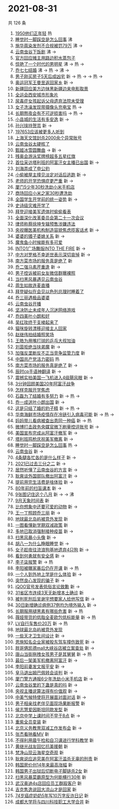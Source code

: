# 2021-08-31

共 126 条

<!-- BEGIN -->
<!-- 最后更新时间 Tue Aug 31 2021 13:15:56 GMT+0800 (China Standard Time) -->

1. [1950他们正年轻](https://s.weibo.com//weibo?q=%231950%E4%BB%96%E4%BB%AC%E6%AD%A3%E5%B9%B4%E8%BD%BB%23&Refer=new_time)
   热
1. [睡觉时一脚踩空是怎么回事](https://s.weibo.com//weibo?q=%23%E7%9D%A1%E8%A7%89%E6%97%B6%E4%B8%80%E8%84%9A%E8%B8%A9%E7%A9%BA%E6%98%AF%E6%80%8E%E4%B9%88%E5%9B%9E%E4%BA%8B%23&Refer=top)
   沸
1. [施华蔻染发剂不合规被罚79万](https://s.weibo.com//weibo?q=%23%E6%96%BD%E5%8D%8E%E8%94%BB%E6%9F%93%E5%8F%91%E5%89%82%E4%B8%8D%E5%90%88%E8%A7%84%E8%A2%AB%E7%BD%9A79%E4%B8%87%23&Refer=top)
   沸 ->
1. [云南虫谷下饭剧](https://s.weibo.com//weibo?q=%23%E4%BA%91%E5%8D%97%E8%99%AB%E8%B0%B7%E4%B8%8B%E9%A5%AD%E5%89%A7%23&Refer=top)
   沸 ->
1. [官方回应摊主用路边积水蒸包子](https://s.weibo.com//weibo?q=%23%E5%AE%98%E6%96%B9%E5%9B%9E%E5%BA%94%E6%91%8A%E4%B8%BB%E7%94%A8%E8%B7%AF%E8%BE%B9%E7%A7%AF%E6%B0%B4%E8%92%B8%E5%8C%85%E5%AD%90%23&Refer=top)
1. [惊艳了一个时代的男明星](https://s.weibo.com//weibo?q=%23%E6%83%8A%E8%89%B3%E4%BA%86%E4%B8%80%E4%B8%AA%E6%97%B6%E4%BB%A3%E7%9A%84%E7%94%B7%E6%98%8E%E6%98%9F%23&Refer=top)
   沸 -> 热 ->
1. [乔七七结婚](https://s.weibo.com//weibo?q=%23%E4%B9%94%E4%B8%83%E4%B8%83%E7%BB%93%E5%A9%9A%23&Refer=top)
   沸 -> 热 -> 沸 ->
1. [男子刚买房子5天后成凶宅](https://s.weibo.com//weibo?q=%23%E7%94%B7%E5%AD%90%E5%88%9A%E4%B9%B0%E6%88%BF%E5%AD%905%E5%A4%A9%E5%90%8E%E6%88%90%E5%87%B6%E5%AE%85%23&Refer=top)
   新 -> 热 -> -> 热 ->
1. [奥运冠军王曼昱返回家乡](https://s.weibo.com//weibo?q=%E5%A5%A5%E8%BF%90%E5%86%A0%E5%86%9B%E7%8E%8B%E6%9B%BC%E6%98%B1%E8%BF%94%E5%9B%9E%E5%AE%B6%E4%B9%A1&Refer=top)
   新 ->
1. [新疆回应美方边抹黑新疆边来电影取景](https://s.weibo.com//weibo?q=%23%E6%96%B0%E7%96%86%E5%9B%9E%E5%BA%94%E7%BE%8E%E6%96%B9%E8%BE%B9%E6%8A%B9%E9%BB%91%E6%96%B0%E7%96%86%E8%BE%B9%E6%9D%A5%E7%94%B5%E5%BD%B1%E5%8F%96%E6%99%AF%23&Refer=top)
1. [全运会西安城市形象片](https://s.weibo.com//weibo?q=%23%E5%85%A8%E8%BF%90%E4%BC%9A%E8%A5%BF%E5%AE%89%E5%9F%8E%E5%B8%82%E5%BD%A2%E8%B1%A1%E7%89%87%23&Refer=top)
1. [尿毒症女孩起诉父母遗弃法院未受理](https://s.weibo.com//weibo?q=%23%E5%B0%BF%E6%AF%92%E7%97%87%E5%A5%B3%E5%AD%A9%E8%B5%B7%E8%AF%89%E7%88%B6%E6%AF%8D%E9%81%97%E5%BC%83%E6%B3%95%E9%99%A2%E6%9C%AA%E5%8F%97%E7%90%86%23&Refer=top)
1. [女子洗澡发现带摄像头充电宝](https://s.weibo.com//weibo?q=%23%E5%A5%B3%E5%AD%90%E6%B4%97%E6%BE%A1%E5%8F%91%E7%8E%B0%E5%B8%A6%E6%91%84%E5%83%8F%E5%A4%B4%E5%85%85%E7%94%B5%E5%AE%9D%23&Refer=top)
   热 ->
1. [长期熬夜会有不可逆损害吗](https://s.weibo.com//weibo?q=%23%E9%95%BF%E6%9C%9F%E7%86%AC%E5%A4%9C%E4%BC%9A%E6%9C%89%E4%B8%8D%E5%8F%AF%E9%80%86%E6%8D%9F%E5%AE%B3%E5%90%97%23&Refer=top)
   -> 热 ->
1. [小县城的生活有多安逸](https://s.weibo.com//weibo?q=%23%E5%B0%8F%E5%8E%BF%E5%9F%8E%E7%9A%84%E7%94%9F%E6%B4%BB%E6%9C%89%E5%A4%9A%E5%AE%89%E9%80%B8%23&Refer=top)
   新 ->
1. [孙兴挟持贺芸](https://s.weibo.com//weibo?q=%23%E5%AD%99%E5%85%B4%E6%8C%9F%E6%8C%81%E8%B4%BA%E8%8A%B8%23&Refer=top)
   新 ->
1. [197653应该被更多人听到](https://s.weibo.com//weibo?q=197653%E5%BA%94%E8%AF%A5%E8%A2%AB%E6%9B%B4%E5%A4%9A%E4%BA%BA%E5%90%AC%E5%88%B0&Refer=top)
1. [上海天文馆封杀2000余个异常账号](https://s.weibo.com//weibo?q=%23%E4%B8%8A%E6%B5%B7%E5%A4%A9%E6%96%87%E9%A6%86%E5%B0%81%E6%9D%802000%E4%BD%99%E4%B8%AA%E5%BC%82%E5%B8%B8%E8%B4%A6%E5%8F%B7%23&Refer=top)
1. [云南虫谷太硬核了](https://s.weibo.com//weibo?q=%23%E4%BA%91%E5%8D%97%E8%99%AB%E8%B0%B7%E5%A4%AA%E7%A1%AC%E6%A0%B8%E4%BA%86%23&Refer=top)
1. [甄姬冰雪圆舞曲](https://s.weibo.com//weibo?q=%23%E7%94%84%E5%A7%AC%E5%86%B0%E9%9B%AA%E5%9C%86%E8%88%9E%E6%9B%B2%23&Refer=top)
   -> 新 ->
1. [残奥会游泳奖牌榜超多五星红旗](https://s.weibo.com//weibo?q=%23%E6%AE%8B%E5%A5%A5%E4%BC%9A%E6%B8%B8%E6%B3%B3%E5%A5%96%E7%89%8C%E6%A6%9C%E8%B6%85%E5%A4%9A%E4%BA%94%E6%98%9F%E7%BA%A2%E6%97%97%23&Refer=top)
1. [首位采访塔利班的阿富汗女主播已出国](https://s.weibo.com//weibo?q=%23%E9%A6%96%E4%BD%8D%E9%87%87%E8%AE%BF%E5%A1%94%E5%88%A9%E7%8F%AD%E7%9A%84%E9%98%BF%E5%AF%8C%E6%B1%97%E5%A5%B3%E4%B8%BB%E6%92%AD%E5%B7%B2%E5%87%BA%E5%9B%BD%23&Refer=top)
   新 ->
1. [刘海弄成了申公豹](https://s.weibo.com//weibo?q=%23%E5%88%98%E6%B5%B7%E5%BC%84%E6%88%90%E4%BA%86%E7%94%B3%E5%85%AC%E8%B1%B9%23&Refer=top)
1. [小偷被屋主撞见淡定对话后逃跑](https://s.weibo.com//weibo?q=%23%E5%B0%8F%E5%81%B7%E8%A2%AB%E5%B1%8B%E4%B8%BB%E6%92%9E%E8%A7%81%E6%B7%A1%E5%AE%9A%E5%AF%B9%E8%AF%9D%E5%90%8E%E9%80%83%E8%B7%91%23&Refer=top)
   新 ->
1. [老师的开学恐惧症更严重](https://s.weibo.com//weibo?q=%23%E8%80%81%E5%B8%88%E7%9A%84%E5%BC%80%E5%AD%A6%E6%81%90%E6%83%A7%E7%97%87%E6%9B%B4%E4%B8%A5%E9%87%8D%23&Refer=top)
   新 ->
1. [厦门5少年30秒洗劫小米手机店](https://s.weibo.com//weibo?q=%23%E5%8E%A6%E9%97%A85%E5%B0%91%E5%B9%B430%E7%A7%92%E6%B4%97%E5%8A%AB%E5%B0%8F%E7%B1%B3%E6%89%8B%E6%9C%BA%E5%BA%97%23&Refer=top)
1. [商场回应小米之家30秒遭洗劫](https://s.weibo.com//weibo?q=%23%E5%95%86%E5%9C%BA%E5%9B%9E%E5%BA%94%E5%B0%8F%E7%B1%B3%E4%B9%8B%E5%AE%B630%E7%A7%92%E9%81%AD%E6%B4%97%E5%8A%AB%23&Refer=top)
1. [全国学生开学前的统一姿势](https://s.weibo.com//weibo?q=%23%E5%85%A8%E5%9B%BD%E5%AD%A6%E7%94%9F%E5%BC%80%E5%AD%A6%E5%89%8D%E7%9A%84%E7%BB%9F%E4%B8%80%E5%A7%BF%E5%8A%BF%23&Refer=top)
   新 ->
1. [史诗级灾难开学了](https://s.weibo.com//weibo?q=%23%E5%8F%B2%E8%AF%97%E7%BA%A7%E7%81%BE%E9%9A%BE%E5%BC%80%E5%AD%A6%E4%BA%86%23&Refer=top)
1. [拜登迎接美军遗体时偷偷看表](https://s.weibo.com//weibo?q=%23%E6%8B%9C%E7%99%BB%E8%BF%8E%E6%8E%A5%E7%BE%8E%E5%86%9B%E9%81%97%E4%BD%93%E6%97%B6%E5%81%B7%E5%81%B7%E7%9C%8B%E8%A1%A8%23&Refer=top)
1. [全面深化改革委员会第二十一次会议](https://s.weibo.com//weibo?q=%E5%85%A8%E9%9D%A2%E6%B7%B1%E5%8C%96%E6%94%B9%E9%9D%A9%E5%A7%94%E5%91%98%E4%BC%9A%E7%AC%AC%E4%BA%8C%E5%8D%81%E4%B8%80%E6%AC%A1%E4%BC%9A%E8%AE%AE&Refer=top)
1. [律师称蔡徐坤专辑预售涉嫌违法](https://s.weibo.com//weibo?q=%23%E5%BE%8B%E5%B8%88%E7%A7%B0%E8%94%A1%E5%BE%90%E5%9D%A4%E4%B8%93%E8%BE%91%E9%A2%84%E5%94%AE%E6%B6%89%E5%AB%8C%E8%BF%9D%E6%B3%95%23&Refer=top)
1. [央视曝医美机构制造容貌焦虑揽客话术](https://s.weibo.com//weibo?q=%23%E5%A4%AE%E8%A7%86%E6%9B%9D%E5%8C%BB%E7%BE%8E%E6%9C%BA%E6%9E%84%E5%88%B6%E9%80%A0%E5%AE%B9%E8%B2%8C%E7%84%A6%E8%99%91%E6%8F%BD%E5%AE%A2%E8%AF%9D%E6%9C%AF%23&Refer=top)
   新 ->
1. [婆婆的镯子婆媳关系](https://s.weibo.com//weibo?q=%23%E5%A9%86%E5%A9%86%E7%9A%84%E9%95%AF%E5%AD%90%E5%A9%86%E5%AA%B3%E5%85%B3%E7%B3%BB%23&Refer=top)
   新 ->
1. [魔鬼鱼小时候能有多可爱](https://s.weibo.com//weibo?q=%23%E9%AD%94%E9%AC%BC%E9%B1%BC%E5%B0%8F%E6%97%B6%E5%80%99%E8%83%BD%E6%9C%89%E5%A4%9A%E5%8F%AF%E7%88%B1%23&Refer=top)
1. [INTO1广场舞版INTO THE FIRE](https://s.weibo.com//weibo?q=INTO1%E5%B9%BF%E5%9C%BA%E8%88%9E%E7%89%88INTO%20THE%20FIRE&Refer=top)
   新 ->
1. [中方对罗格不幸逝世表示深切哀悼](https://s.weibo.com//weibo?q=%23%E4%B8%AD%E6%96%B9%E5%AF%B9%E7%BD%97%E6%A0%BC%E4%B8%8D%E5%B9%B8%E9%80%9D%E4%B8%96%E8%A1%A8%E7%A4%BA%E6%B7%B1%E5%88%87%E5%93%80%E6%82%BC%23&Refer=top)
   新 ->
1. [南方菜市场的服务真是绝了](https://s.weibo.com//weibo?q=%E5%8D%97%E6%96%B9%E8%8F%9C%E5%B8%82%E5%9C%BA%E7%9A%84%E6%9C%8D%E5%8A%A1%E7%9C%9F%E6%98%AF%E7%BB%9D%E4%BA%86&Refer=top)
   新
1. [乔二强马素芹重逢](https://s.weibo.com//weibo?q=%23%E4%B9%94%E4%BA%8C%E5%BC%BA%E9%A9%AC%E7%B4%A0%E8%8A%B9%E9%87%8D%E9%80%A2%23&Refer=top)
   新 ->
1. [男子控诉被前女友微信群曝裸照](https://s.weibo.com//weibo?q=%23%E7%94%B7%E5%AD%90%E6%8E%A7%E8%AF%89%E8%A2%AB%E5%89%8D%E5%A5%B3%E5%8F%8B%E5%BE%AE%E4%BF%A1%E7%BE%A4%E6%9B%9D%E8%A3%B8%E7%85%A7%23&Refer=top)
1. [当扫黑风暴遇见云南虫谷](https://s.weibo.com//weibo?q=%23%E5%BD%93%E6%89%AB%E9%BB%91%E9%A3%8E%E6%9A%B4%E9%81%87%E8%A7%81%E4%BA%91%E5%8D%97%E8%99%AB%E8%B0%B7%23&Refer=top)
1. [周生如故连麦直播](https://s.weibo.com//weibo?q=%23%E5%91%A8%E7%94%9F%E5%A6%82%E6%95%85%E8%BF%9E%E9%BA%A6%E7%9B%B4%E6%92%AD%23&Refer=top)
1. [拜登疑似在会见以色列总理时睡着了](https://s.weibo.com//weibo?q=%23%E6%8B%9C%E7%99%BB%E7%96%91%E4%BC%BC%E5%9C%A8%E4%BC%9A%E8%A7%81%E4%BB%A5%E8%89%B2%E5%88%97%E6%80%BB%E7%90%86%E6%97%B6%E7%9D%A1%E7%9D%80%E4%BA%86%23&Refer=top)
1. [乔三丽遇极品婆婆](https://s.weibo.com//weibo?q=%23%E4%B9%94%E4%B8%89%E4%B8%BD%E9%81%87%E6%9E%81%E5%93%81%E5%A9%86%E5%A9%86%23&Refer=top)
1. [云南虫谷开播](https://s.weibo.com//weibo?q=%23%E4%BA%91%E5%8D%97%E8%99%AB%E8%B0%B7%E5%BC%80%E6%92%AD%23&Refer=top)
1. [坚决防止未成年人沉迷网络游戏](https://s.weibo.com//weibo?q=%23%E5%9D%9A%E5%86%B3%E9%98%B2%E6%AD%A2%E6%9C%AA%E6%88%90%E5%B9%B4%E4%BA%BA%E6%B2%89%E8%BF%B7%E7%BD%91%E7%BB%9C%E6%B8%B8%E6%88%8F%23&Refer=top)
1. [乔四美叶小朗和好](https://s.weibo.com//weibo?q=%23%E4%B9%94%E5%9B%9B%E7%BE%8E%E5%8F%B6%E5%B0%8F%E6%9C%97%E5%92%8C%E5%A5%BD%23&Refer=top)
1. [吴红玫终于支棱起来了](https://s.weibo.com//weibo?q=%23%E5%90%B4%E7%BA%A2%E7%8E%AB%E7%BB%88%E4%BA%8E%E6%94%AF%E6%A3%B1%E8%B5%B7%E6%9D%A5%E4%BA%86%23&Refer=top)
1. [猫咪旋转漂移迎接主人回家](https://s.weibo.com//weibo?q=%23%E7%8C%AB%E5%92%AA%E6%97%8B%E8%BD%AC%E6%BC%82%E7%A7%BB%E8%BF%8E%E6%8E%A5%E4%B8%BB%E4%BA%BA%E5%9B%9E%E5%AE%B6%23&Refer=top)
1. [赵继伟拍结婚照笑场](https://s.weibo.com//weibo?q=%23%E8%B5%B5%E7%BB%A7%E4%BC%9F%E6%8B%8D%E7%BB%93%E5%A9%9A%E7%85%A7%E7%AC%91%E5%9C%BA%23&Refer=top)
1. [王皓为用嘴打球的乒乓大叔加油](https://s.weibo.com//weibo?q=%23%E7%8E%8B%E7%9A%93%E4%B8%BA%E7%94%A8%E5%98%B4%E6%89%93%E7%90%83%E7%9A%84%E4%B9%92%E4%B9%93%E5%A4%A7%E5%8F%94%E5%8A%A0%E6%B2%B9%23&Refer=top)
1. [刘茵拒绝当扶弟魔](https://s.weibo.com//weibo?q=%23%E5%88%98%E8%8C%B5%E6%8B%92%E7%BB%9D%E5%BD%93%E6%89%B6%E5%BC%9F%E9%AD%94%23&Refer=top)
   新 ->
1. [加强反垄断反不正当竞争监管力度](https://s.weibo.com//weibo?q=%23%E5%8A%A0%E5%BC%BA%E5%8F%8D%E5%9E%84%E6%96%AD%E5%8F%8D%E4%B8%8D%E6%AD%A3%E5%BD%93%E7%AB%9E%E4%BA%89%E7%9B%91%E7%AE%A1%E5%8A%9B%E5%BA%A6%23&Refer=top)
   新
1. [中国共产党活力密码](https://s.weibo.com//weibo?q=%23%E4%B8%AD%E5%9B%BD%E5%85%B1%E4%BA%A7%E5%85%9A%E6%B4%BB%E5%8A%9B%E5%AF%86%E7%A0%81%23&Refer=new_time)
   热
1. [南方菜市场的服务真是绝了](https://s.weibo.com//weibo?q=%23%E5%8D%97%E6%96%B9%E8%8F%9C%E5%B8%82%E5%9C%BA%E7%9A%84%E6%9C%8D%E5%8A%A1%E7%9C%9F%E6%98%AF%E7%BB%9D%E4%BA%86%23&Refer=top)
   新 ->
1. [辰时cp手语神翻译](https://s.weibo.com//weibo?q=%23%E8%BE%B0%E6%97%B6cp%E6%89%8B%E8%AF%AD%E7%A5%9E%E7%BF%BB%E8%AF%91%23&Refer=top)
   新 ->
1. [震撼实拍美国一飞机进入4级飓风眼](https://s.weibo.com//weibo?q=%23%E9%9C%87%E6%92%BC%E5%AE%9E%E6%8B%8D%E7%BE%8E%E5%9B%BD%E4%B8%80%E9%A3%9E%E6%9C%BA%E8%BF%9B%E5%85%A54%E7%BA%A7%E9%A3%93%E9%A3%8E%E7%9C%BC%23&Refer=top)
   新 ->
1. [3分钟回顾美国20年阿富汗战争](https://s.weibo.com//weibo?q=%233%E5%88%86%E9%92%9F%E5%9B%9E%E9%A1%BE%E7%BE%8E%E5%9B%BD20%E5%B9%B4%E9%98%BF%E5%AF%8C%E6%B1%97%E6%88%98%E4%BA%89%23&Refer=top)
1. [怎样克服开学焦虑](https://s.weibo.com//weibo?q=%23%E6%80%8E%E6%A0%B7%E5%85%8B%E6%9C%8D%E5%BC%80%E5%AD%A6%E7%84%A6%E8%99%91%23&Refer=top)
1. [石磊为了结婚有多努力](https://s.weibo.com//weibo?q=%23%E7%9F%B3%E7%A3%8A%E4%B8%BA%E4%BA%86%E7%BB%93%E5%A9%9A%E6%9C%89%E5%A4%9A%E5%8A%AA%E5%8A%9B%23&Refer=top)
   新 -> 热 ->
1. [乔一成送叶小朗出国](https://s.weibo.com//weibo?q=%23%E4%B9%94%E4%B8%80%E6%88%90%E9%80%81%E5%8F%B6%E5%B0%8F%E6%9C%97%E5%87%BA%E5%9B%BD%23&Refer=top)
   新 ->
1. [这是只结了婚的豹子精](https://s.weibo.com//weibo?q=%23%E8%BF%99%E6%98%AF%E5%8F%AA%E7%BB%93%E4%BA%86%E5%A9%9A%E7%9A%84%E8%B1%B9%E5%AD%90%E7%B2%BE%23&Refer=top)
   新 -> 热 ->
1. [华南海鲜市场疫情存在冷链引入病毒可能](https://s.weibo.com//weibo?q=%23%E5%8D%8E%E5%8D%97%E6%B5%B7%E9%B2%9C%E5%B8%82%E5%9C%BA%E7%96%AB%E6%83%85%E5%AD%98%E5%9C%A8%E5%86%B7%E9%93%BE%E5%BC%95%E5%85%A5%E7%97%85%E6%AF%92%E5%8F%AF%E8%83%BD%23&Refer=top)
   新 -> 热 ->
1. [妈妈带儿看病被查出患同一种癌](https://s.weibo.com//weibo?q=%23%E5%A6%88%E5%A6%88%E5%B8%A6%E5%84%BF%E7%9C%8B%E7%97%85%E8%A2%AB%E6%9F%A5%E5%87%BA%E6%82%A3%E5%90%8C%E4%B8%80%E7%A7%8D%E7%99%8C%23&Refer=top)
   新 -> 热
1. [微博打击政务央媒官微下刷量控评账号](https://s.weibo.com//weibo?q=%23%E5%BE%AE%E5%8D%9A%E6%89%93%E5%87%BB%E6%94%BF%E5%8A%A1%E5%A4%AE%E5%AA%92%E5%AE%98%E5%BE%AE%E4%B8%8B%E5%88%B7%E9%87%8F%E6%8E%A7%E8%AF%84%E8%B4%A6%E5%8F%B7%23&Refer=top)
   新 ->
1. [美国宣布完成从阿富汗撤军](https://s.weibo.com//weibo?q=%23%E7%BE%8E%E5%9B%BD%E5%AE%A3%E5%B8%83%E5%AE%8C%E6%88%90%E4%BB%8E%E9%98%BF%E5%AF%8C%E6%B1%97%E6%92%A4%E5%86%9B%23&Refer=top)
   新 ->
1. [塔利班鸣枪庆祝美军撤离](https://s.weibo.com//weibo?q=%23%E5%A1%94%E5%88%A9%E7%8F%AD%E9%B8%A3%E6%9E%AA%E5%BA%86%E7%A5%9D%E7%BE%8E%E5%86%9B%E6%92%A4%E7%A6%BB%23&Refer=top)
   新 ->
1. [睡觉时一脚踩空是怎么回事](https://s.weibo.com//weibo?q=%E7%9D%A1%E8%A7%89%E6%97%B6%E4%B8%80%E8%84%9A%E8%B8%A9%E7%A9%BA%E6%98%AF%E6%80%8E%E4%B9%88%E5%9B%9E%E4%BA%8B&Refer=top)
   热 ->
1. [云南虫谷](https://s.weibo.com//weibo?q=%E4%BA%91%E5%8D%97%E8%99%AB%E8%B0%B7&Refer=top)
   新 ->
1. [4条腿各忙各的是什么样子](https://s.weibo.com//weibo?q=%234%E6%9D%A1%E8%85%BF%E5%90%84%E5%BF%99%E5%90%84%E7%9A%84%E6%98%AF%E4%BB%80%E4%B9%88%E6%A0%B7%E5%AD%90%23&Refer=top)
   新 ->
1. [2021已过去三分之二](https://s.weibo.com//weibo?q=%232021%E5%B7%B2%E8%BF%87%E5%8E%BB%E4%B8%89%E5%88%86%E4%B9%8B%E4%BA%8C%23&Refer=top)
   新 ->
1. [居然听懂了云南虫谷的方言](https://s.weibo.com//weibo?q=%23%E5%B1%85%E7%84%B6%E5%90%AC%E6%87%82%E4%BA%86%E4%BA%91%E5%8D%97%E8%99%AB%E8%B0%B7%E7%9A%84%E6%96%B9%E8%A8%80%23&Refer=top)
   新 ->
1. [耿爽谈外国部队撤出阿富汗](https://s.weibo.com//weibo?q=%23%E8%80%BF%E7%88%BD%E8%B0%88%E5%A4%96%E5%9B%BD%E9%83%A8%E9%98%9F%E6%92%A4%E5%87%BA%E9%98%BF%E5%AF%8C%E6%B1%97%23&Refer=top)
   新 ->
1. [提前用完生活费是啥体验](https://s.weibo.com//weibo?q=%23%E6%8F%90%E5%89%8D%E7%94%A8%E5%AE%8C%E7%94%9F%E6%B4%BB%E8%B4%B9%E6%98%AF%E5%95%A5%E4%BD%93%E9%AA%8C%23&Refer=top)
   新 ->
1. [80年前的扫盲课本](https://s.weibo.com//weibo?q=%2380%E5%B9%B4%E5%89%8D%E7%9A%84%E6%89%AB%E7%9B%B2%E8%AF%BE%E6%9C%AC%23&Refer=top)
   新 ->
1. [9张图记住这个八月](https://s.weibo.com//weibo?q=%239%E5%BC%A0%E5%9B%BE%E8%AE%B0%E4%BD%8F%E8%BF%99%E4%B8%AA%E5%85%AB%E6%9C%88%23&Refer=top)
   新 -> -> 沸
1. [9月天象时间表](https://s.weibo.com//weibo?q=%239%E6%9C%88%E5%A4%A9%E8%B1%A1%E6%97%B6%E9%97%B4%E8%A1%A8%23&Refer=top)
   新
1. [比你想象中还要可爱的动物](https://s.weibo.com//weibo?q=%23%E6%AF%94%E4%BD%A0%E6%83%B3%E8%B1%A1%E4%B8%AD%E8%BF%98%E8%A6%81%E5%8F%AF%E7%88%B1%E7%9A%84%E5%8A%A8%E7%89%A9%23&Refer=top)
   新 ->
1. [王一丁照顾乔三丽](https://s.weibo.com//weibo?q=%23%E7%8E%8B%E4%B8%80%E4%B8%81%E7%85%A7%E9%A1%BE%E4%B9%94%E4%B8%89%E4%B8%BD%23&Refer=top)
   新 ->
1. [地球最北岛屿被意外发现](https://s.weibo.com//weibo?q=%E5%9C%B0%E7%90%83%E6%9C%80%E5%8C%97%E5%B2%9B%E5%B1%BF%E8%A2%AB%E6%84%8F%E5%A4%96%E5%8F%91%E7%8E%B0&Refer=top)
   新
1. [一图看懂新学期双减政策](https://s.weibo.com//weibo?q=%23%E4%B8%80%E5%9B%BE%E7%9C%8B%E6%87%82%E6%96%B0%E5%AD%A6%E6%9C%9F%E5%8F%8C%E5%87%8F%E6%94%BF%E7%AD%96%23&Refer=top)
   新
1. [多地已取消强制接种疫苗](https://s.weibo.com//weibo?q=%23%E5%A4%9A%E5%9C%B0%E5%B7%B2%E5%8F%96%E6%B6%88%E5%BC%BA%E5%88%B6%E6%8E%A5%E7%A7%8D%E7%96%AB%E8%8B%97%23&Refer=top)
   新 ->
1. [扫黑风暴小头像](https://s.weibo.com//weibo?q=%23%E6%89%AB%E9%BB%91%E9%A3%8E%E6%9A%B4%E5%B0%8F%E5%A4%B4%E5%83%8F%23&Refer=top)
   新 ->
1. [胡八一为什么睁眼睡觉](https://s.weibo.com//weibo?q=%23%E8%83%A1%E5%85%AB%E4%B8%80%E4%B8%BA%E4%BB%80%E4%B9%88%E7%9D%81%E7%9C%BC%E7%9D%A1%E8%A7%89%23&Refer=top)
   新 ->
1. [女子趁夜往流浪狗基地遗弃4只狗](https://s.weibo.com//weibo?q=%23%E5%A5%B3%E5%AD%90%E8%B6%81%E5%A4%9C%E5%BE%80%E6%B5%81%E6%B5%AA%E7%8B%97%E5%9F%BA%E5%9C%B0%E9%81%97%E5%BC%834%E5%8F%AA%E7%8B%97%23&Refer=top)
   新 ->
1. [看到何勇就有安全感](https://s.weibo.com//weibo?q=%23%E7%9C%8B%E5%88%B0%E4%BD%95%E5%8B%87%E5%B0%B1%E6%9C%89%E5%AE%89%E5%85%A8%E6%84%9F%23&Refer=top)
   新 ->
1. [李子柒报警](https://s.weibo.com//weibo?q=%23%E6%9D%8E%E5%AD%90%E6%9F%92%E6%8A%A5%E8%AD%A6%23&Refer=top)
   新 -> 热
1. [李阳被曝家暴后仍在开课](https://s.weibo.com//weibo?q=%23%E6%9D%8E%E9%98%B3%E8%A2%AB%E6%9B%9D%E5%AE%B6%E6%9A%B4%E5%90%8E%E4%BB%8D%E5%9C%A8%E5%BC%80%E8%AF%BE%23&Refer=top)
   新 -> 热
1. [一个人到外地上学是什么体验](https://s.weibo.com//weibo?q=%23%E4%B8%80%E4%B8%AA%E4%BA%BA%E5%88%B0%E5%A4%96%E5%9C%B0%E4%B8%8A%E5%AD%A6%E6%98%AF%E4%BB%80%E4%B9%88%E4%BD%93%E9%AA%8C%23&Refer=top)
   新 ->
1. [突然良心发现的骗子](https://s.weibo.com//weibo?q=%23%E7%AA%81%E7%84%B6%E8%89%AF%E5%BF%83%E5%8F%91%E7%8E%B0%E7%9A%84%E9%AA%97%E5%AD%90%23&Refer=top)
   新 ->
1. [iQOO官号发表低俗言论致歉](https://s.weibo.com//weibo?q=%23iQOO%E5%AE%98%E5%8F%B7%E5%8F%91%E8%A1%A8%E4%BD%8E%E4%BF%97%E8%A8%80%E8%AE%BA%E8%87%B4%E6%AD%89%23&Refer=top)
   新 ->
1. [31省区市连续3天无新增本土确诊](https://s.weibo.com//weibo?q=%2331%E7%9C%81%E5%8C%BA%E5%B8%82%E8%BF%9E%E7%BB%AD3%E5%A4%A9%E6%97%A0%E6%96%B0%E5%A2%9E%E6%9C%AC%E5%9C%9F%E7%A1%AE%E8%AF%8A%23&Refer=top)
   新
1. [被判死刑后吴谢宇想要家人给他写信](https://s.weibo.com//weibo?q=%23%E8%A2%AB%E5%88%A4%E6%AD%BB%E5%88%91%E5%90%8E%E5%90%B4%E8%B0%A2%E5%AE%87%E6%83%B3%E8%A6%81%E5%AE%B6%E4%BA%BA%E7%BB%99%E4%BB%96%E5%86%99%E4%BF%A1%23&Refer=top)
   新 ->
1. [30日新增确诊病例37例均为境外输入](https://s.weibo.com//weibo?q=%2330%E6%97%A5%E6%96%B0%E5%A2%9E%E7%A1%AE%E8%AF%8A%E7%97%85%E4%BE%8B37%E4%BE%8B%E5%9D%87%E4%B8%BA%E5%A2%83%E5%A4%96%E8%BE%93%E5%85%A5%23&Refer=top)
   新 ->
1. [长期服用褪黑素有哪些危害](https://s.weibo.com//weibo?q=%23%E9%95%BF%E6%9C%9F%E6%9C%8D%E7%94%A8%E8%A4%AA%E9%BB%91%E7%B4%A0%E6%9C%89%E5%93%AA%E4%BA%9B%E5%8D%B1%E5%AE%B3%23&Refer=top)
   新 -> 热
1. [薇娅带货的低脂全麦欧包低标能量](https://s.weibo.com//weibo?q=%23%E8%96%87%E5%A8%85%E5%B8%A6%E8%B4%A7%E7%9A%84%E4%BD%8E%E8%84%82%E5%85%A8%E9%BA%A6%E6%AC%A7%E5%8C%85%E4%BD%8E%E6%A0%87%E8%83%BD%E9%87%8F%23&Refer=top)
   新 -> 热
1. [LV自行车售价20万](https://s.weibo.com//weibo?q=%23LV%E8%87%AA%E8%A1%8C%E8%BD%A6%E5%94%AE%E4%BB%B720%E4%B8%87%23&Refer=top)
   新 -> 热
1. [地球最北岛屿被意外发现](https://s.weibo.com//weibo?q=%23%E5%9C%B0%E7%90%83%E6%9C%80%E5%8C%97%E5%B2%9B%E5%B1%BF%E8%A2%AB%E6%84%8F%E5%A4%96%E5%8F%91%E7%8E%B0%23&Refer=top)
1. [一些天才卫生间设计](https://s.weibo.com//weibo?q=%E4%B8%80%E4%BA%9B%E5%A4%A9%E6%89%8D%E5%8D%AB%E7%94%9F%E9%97%B4%E8%AE%BE%E8%AE%A1&Refer=top)
   新 ->
1. [恩施知名企业家被股东驾车撞伤致死](https://s.weibo.com//weibo?q=%23%E6%81%A9%E6%96%BD%E7%9F%A5%E5%90%8D%E4%BC%81%E4%B8%9A%E5%AE%B6%E8%A2%AB%E8%82%A1%E4%B8%9C%E9%A9%BE%E8%BD%A6%E6%92%9E%E4%BC%A4%E8%87%B4%E6%AD%BB%23&Refer=top)
   新 ->
1. [胖哥俩凯德mall大峡谷店被立案查处](https://s.weibo.com//weibo?q=%23%E8%83%96%E5%93%A5%E4%BF%A9%E5%87%AF%E5%BE%B7mall%E5%A4%A7%E5%B3%A1%E8%B0%B7%E5%BA%97%E8%A2%AB%E7%AB%8B%E6%A1%88%E6%9F%A5%E5%A4%84%23&Refer=top)
   新 ->
1. [唐山当街拖拽女孩男子是其舅舅](https://s.weibo.com//weibo?q=%23%E5%94%90%E5%B1%B1%E5%BD%93%E8%A1%97%E6%8B%96%E6%8B%BD%E5%A5%B3%E5%AD%A9%E7%94%B7%E5%AD%90%E6%98%AF%E5%85%B6%E8%88%85%E8%88%85%23&Refer=top)
   新 -> 热
1. [最后一架美军机撤离阿富汗](https://s.weibo.com//weibo?q=%23%E6%9C%80%E5%90%8E%E4%B8%80%E6%9E%B6%E7%BE%8E%E5%86%9B%E6%9C%BA%E6%92%A4%E7%A6%BB%E9%98%BF%E5%AF%8C%E6%B1%97%23&Refer=top)
   新 ->
1. [李阳前妻发文报平安](https://s.weibo.com//weibo?q=%23%E6%9D%8E%E9%98%B3%E5%89%8D%E5%A6%BB%E5%8F%91%E6%96%87%E6%8A%A5%E5%B9%B3%E5%AE%89%23&Refer=top)
   新 ->
1. [皇马退出姆巴佩转会谈判](https://s.weibo.com//weibo?q=%23%E7%9A%87%E9%A9%AC%E9%80%80%E5%87%BA%E5%A7%86%E5%B7%B4%E4%BD%A9%E8%BD%AC%E4%BC%9A%E8%B0%88%E5%88%A4%23&Refer=top)
   新 ->
1. [厦门警方通报6少年洗劫小米手机店](https://s.weibo.com//weibo?q=%23%E5%8E%A6%E9%97%A8%E8%AD%A6%E6%96%B9%E9%80%9A%E6%8A%A56%E5%B0%91%E5%B9%B4%E6%B4%97%E5%8A%AB%E5%B0%8F%E7%B1%B3%E6%89%8B%E6%9C%BA%E5%BA%97%23&Refer=top)
   新 ->
1. [云南虫谷里的下蛊是真的吗](https://s.weibo.com//weibo?q=%23%E4%BA%91%E5%8D%97%E8%99%AB%E8%B0%B7%E9%87%8C%E7%9A%84%E4%B8%8B%E8%9B%8A%E6%98%AF%E7%9C%9F%E7%9A%84%E5%90%97%23&Refer=top)
   新 ->
1. [央视主播说算法得有价值观](https://s.weibo.com//weibo?q=%23%E5%A4%AE%E8%A7%86%E4%B8%BB%E6%92%AD%E8%AF%B4%E7%AE%97%E6%B3%95%E5%BE%97%E6%9C%89%E4%BB%B7%E5%80%BC%E8%A7%82%23&Refer=top)
   新 ->
1. [中美气候特使将开展面对面对话](https://s.weibo.com//weibo?q=%23%E4%B8%AD%E7%BE%8E%E6%B0%94%E5%80%99%E7%89%B9%E4%BD%BF%E5%B0%86%E5%BC%80%E5%B1%95%E9%9D%A2%E5%AF%B9%E9%9D%A2%E5%AF%B9%E8%AF%9D%23&Refer=top)
   新 ->
1. [男子相亲找老伴见面现场果断报警](https://s.weibo.com//weibo?q=%23%E7%94%B7%E5%AD%90%E7%9B%B8%E4%BA%B2%E6%89%BE%E8%80%81%E4%BC%B4%E8%A7%81%E9%9D%A2%E7%8E%B0%E5%9C%BA%E6%9E%9C%E6%96%AD%E6%8A%A5%E8%AD%A6%23&Refer=top)
   新
1. [侯志慧爱因斯坦同款发型](https://s.weibo.com//weibo?q=%23%E4%BE%AF%E5%BF%97%E6%85%A7%E7%88%B1%E5%9B%A0%E6%96%AF%E5%9D%A6%E5%90%8C%E6%AC%BE%E5%8F%91%E5%9E%8B%23&Refer=top)
   新
1. [北京中学上课时间不早于8点](https://s.weibo.com//weibo?q=%23%E5%8C%97%E4%BA%AC%E4%B8%AD%E5%AD%A6%E4%B8%8A%E8%AF%BE%E6%97%B6%E9%97%B4%E4%B8%8D%E6%97%A9%E4%BA%8E8%E7%82%B9%23&Refer=top)
   新 ->
1. [重紫全员变装](https://s.weibo.com//weibo?q=%23%E9%87%8D%E7%B4%AB%E5%85%A8%E5%91%98%E5%8F%98%E8%A3%85%23&Refer=top)
   新
1. [北京义务教育双减工作发布会](https://s.weibo.com//weibo?q=%23%E5%8C%97%E4%BA%AC%E4%B9%89%E5%8A%A1%E6%95%99%E8%82%B2%E5%8F%8C%E5%87%8F%E5%B7%A5%E4%BD%9C%E5%8F%91%E5%B8%83%E4%BC%9A%23&Refer=top)
   新 ->
1. [张杰看呐看MV](https://s.weibo.com//weibo?q=%23%E5%BC%A0%E6%9D%B0%E7%9C%8B%E5%91%90%E7%9C%8BMV%23&Refer=top)
   新
1. [不得利用晨午检和自习课进行学科教学](https://s.weibo.com//weibo?q=%23%E4%B8%8D%E5%BE%97%E5%88%A9%E7%94%A8%E6%99%A8%E5%8D%88%E6%A3%80%E5%92%8C%E8%87%AA%E4%B9%A0%E8%AF%BE%E8%BF%9B%E8%A1%8C%E5%AD%A6%E7%A7%91%E6%95%99%E5%AD%A6%23&Refer=top)
   新
1. [黄继光战友回忆抗美援朝](https://s.weibo.com//weibo?q=%23%E9%BB%84%E7%BB%A7%E5%85%89%E6%88%98%E5%8F%8B%E5%9B%9E%E5%BF%86%E6%8A%97%E7%BE%8E%E6%8F%B4%E6%9C%9D%23&Refer=top)
   新
1. [梵净山现云海星空奇观](https://s.weibo.com//weibo?q=%E6%A2%B5%E5%87%80%E5%B1%B1%E7%8E%B0%E4%BA%91%E6%B5%B7%E6%98%9F%E7%A9%BA%E5%A5%87%E8%A7%82&Refer=top)
   新
1. [耿爽说应追究美在阿富汗滥杀无辜的刑责](https://s.weibo.com//weibo?q=%23%E8%80%BF%E7%88%BD%E8%AF%B4%E5%BA%94%E8%BF%BD%E7%A9%B6%E7%BE%8E%E5%9C%A8%E9%98%BF%E5%AF%8C%E6%B1%97%E6%BB%A5%E6%9D%80%E6%97%A0%E8%BE%9C%E7%9A%84%E5%88%91%E8%B4%A3%23&Refer=top)
   新
1. [韩国房价创14年来最高涨幅](https://s.weibo.com//weibo?q=%23%E9%9F%A9%E5%9B%BD%E6%88%BF%E4%BB%B7%E5%88%9B14%E5%B9%B4%E6%9D%A5%E6%9C%80%E9%AB%98%E6%B6%A8%E5%B9%85%23&Refer=top)
   新
1. [韩国男子出狱后切断电子脚链杀2女](https://s.weibo.com//weibo?q=%23%E9%9F%A9%E5%9B%BD%E7%94%B7%E5%AD%90%E5%87%BA%E7%8B%B1%E5%90%8E%E5%88%87%E6%96%AD%E7%94%B5%E5%AD%90%E8%84%9A%E9%93%BE%E6%9D%802%E5%A5%B3%23&Refer=top)
   新
1. [扫黑风暴菜霸原型为何能横行30年](https://s.weibo.com//weibo?q=%23%E6%89%AB%E9%BB%91%E9%A3%8E%E6%9A%B4%E8%8F%9C%E9%9C%B8%E5%8E%9F%E5%9E%8B%E4%B8%BA%E4%BD%95%E8%83%BD%E6%A8%AA%E8%A1%8C30%E5%B9%B4%23&Refer=top)
   新
1. [武汉奥迪4s店回应员工群殴客户](https://s.weibo.com//weibo?q=%23%E6%AD%A6%E6%B1%89%E5%A5%A5%E8%BF%AA4s%E5%BA%97%E5%9B%9E%E5%BA%94%E5%91%98%E5%B7%A5%E7%BE%A4%E6%AE%B4%E5%AE%A2%E6%88%B7%23&Refer=top)
   新
1. [吉克隽逸说回大凉山才是回家](https://s.weibo.com//weibo?q=%23%E5%90%89%E5%85%8B%E9%9A%BD%E9%80%B8%E8%AF%B4%E5%9B%9E%E5%A4%A7%E5%87%89%E5%B1%B1%E6%89%8D%E6%98%AF%E5%9B%9E%E5%AE%B6%23&Refer=top)
   新
1. [74岁癌症奶奶5年写10万字反诈日记](https://s.weibo.com//weibo?q=%2374%E5%B2%81%E7%99%8C%E7%97%87%E5%A5%B6%E5%A5%B65%E5%B9%B4%E5%86%9910%E4%B8%87%E5%AD%97%E5%8F%8D%E8%AF%88%E6%97%A5%E8%AE%B0%23&Refer=top)
   新
1. [成都大学将与四川科技职工大学合并](https://s.weibo.com//weibo?q=%E6%88%90%E9%83%BD%E5%A4%A7%E5%AD%A6%E5%B0%86%E4%B8%8E%E5%9B%9B%E5%B7%9D%E7%A7%91%E6%8A%80%E8%81%8C%E5%B7%A5%E5%A4%A7%E5%AD%A6%E5%90%88%E5%B9%B6&Refer=top)
   新

<!-- END -->
